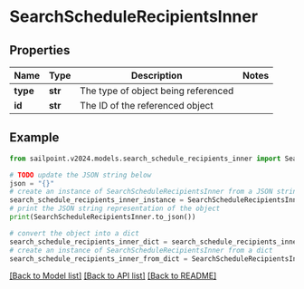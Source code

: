 # SearchScheduleRecipientsInner


## Properties

Name | Type | Description | Notes
------------ | ------------- | ------------- | -------------
**type** | **str** | The type of object being referenced | 
**id** | **str** | The ID of the referenced object | 

## Example

```python
from sailpoint.v2024.models.search_schedule_recipients_inner import SearchScheduleRecipientsInner

# TODO update the JSON string below
json = "{}"
# create an instance of SearchScheduleRecipientsInner from a JSON string
search_schedule_recipients_inner_instance = SearchScheduleRecipientsInner.from_json(json)
# print the JSON string representation of the object
print(SearchScheduleRecipientsInner.to_json())

# convert the object into a dict
search_schedule_recipients_inner_dict = search_schedule_recipients_inner_instance.to_dict()
# create an instance of SearchScheduleRecipientsInner from a dict
search_schedule_recipients_inner_from_dict = SearchScheduleRecipientsInner.from_dict(search_schedule_recipients_inner_dict)
```
[[Back to Model list]](../README.md#documentation-for-models) [[Back to API list]](../README.md#documentation-for-api-endpoints) [[Back to README]](../README.md)


